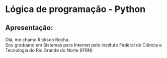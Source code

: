 # Lógica de programação - Python

## Apresentação: 

<p>Olá, me chamo Rickson Rocha.<br>
Sou graduano em Sistemas para Internet pelo instituto Federal de Ciência e Tecnologia do Rio Grande do Norte (IFRN)</p>